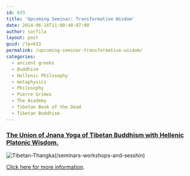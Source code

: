 ```yaml
---
id: 633
title: 'Upcoming Seminar: Transformative Wisdom'
date: 2014-06-16T11:00:40-07:00
author: sorfila
layout: post
guid: /?p=633
permalink: /upcoming-seminar-transformative-wisdom/
categories:
  - ancient greeks
  - Buddhism
  - Hellenic Philosophy
  - metaphysics
  - Philosophy
  - Pierre Grimes
  - The Academy
  - Tibetan Book of the Dead
  - Tibetan Buddhism
---
```

### [The Union of Jnana Yoga of Tibetan Buddhism with Hellenic Platonic Wisdom.](/workshops-seminars-and-sesshin)

<img class="alignnone  wp-image-631" alt="Tibetan-Thangka" src="/assets/images/wp-content/uploads/2013/02/742px-Tibetan_Thangka_anonymous_private_collection.jpg" width="445" height="614" srcset="/assets/images/wp-content/uploads/2013/02/742px-Tibetan_Thangka_anonymous_private_collection.jpg 742w, /assets/images/wp-content/uploads/2013/02/742px-Tibetan_Thangka_anonymous_private_collection-217x300.jpg 217w" sizes="(max-width: 445px) 100vw, 445px" />(/seminars-workshops-and-sesshin)

[Click here for more information](/seminars-workshops-and-sesshin/ "Upcoming Seminar:").
